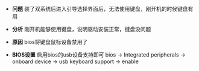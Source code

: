 * **问题**
装了双系统后进入引导选择界面后，无法使用键盘，刚开机的时候键盘有用

* **分析**
刚开机能够使用键盘，说明驱动安装正常，键盘没问题

* **原因**
bios将键盘鼠标设备禁用了

* **BIOS设置**
启用bios的usb设备支持即可
bios -> Integrated peripherals -> onboard device -> usb keyboard support -> enable
